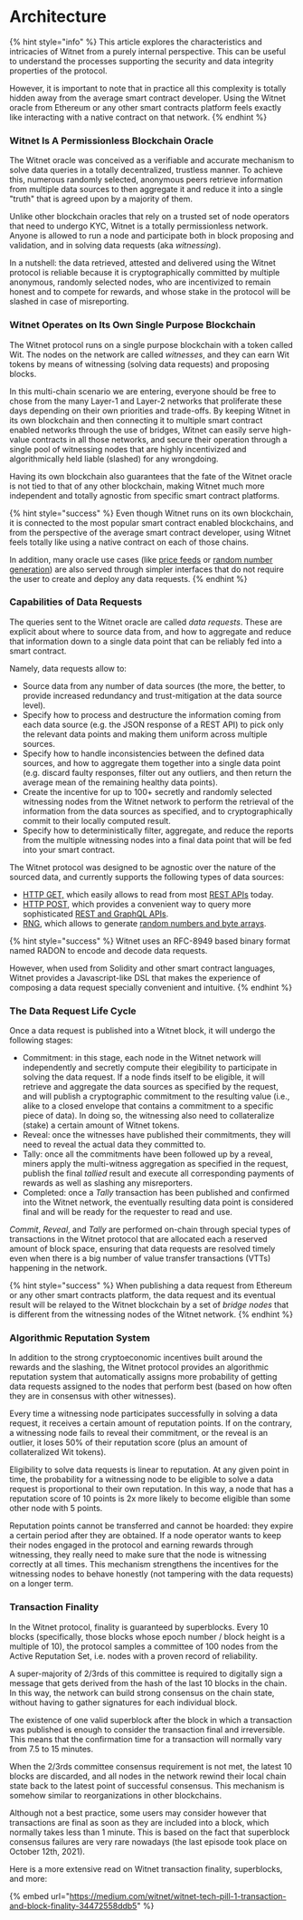 # Architecture

{% hint style="info" %}
This article explores the characteristics and intricacies of Witnet from a purely internal perspective. This can be useful to understand the processes supporting the security and data integrity properties of the protocol.&#x20;

However, it is important to note that in practice all this complexity is totally hidden away from the average smart contract developer. Using the Witnet oracle from Ethereum or any other smart contracts platform feels exactly like interacting with a native contract on that network.
{% endhint %}

### Witnet Is A Permissionless Blockchain Oracle

The Witnet oracle was conceived as a verifiable and accurate mechanism to solve data queries in a totally decentralized, trustless manner. To achieve this, numerous randomly selected, anonymous peers retrieve information from multiple data sources to then aggregate it and reduce it into a single "truth" that is agreed upon by a majority of them.

Unlike other blockchain oracles that rely on a trusted set of node operators that need to undergo KYC, Witnet is a totally permissionless network. Anyone is allowed to run a node and participate both in block proposing and validation, and in solving data requests (aka _witnessing_).

In a nutshell: the data retrieved, attested and delivered using the Witnet protocol is reliable because it is cryptographically committed by multiple anonymous, randomly selected nodes, who are incentivized to remain honest and to compete for rewards, and whose stake in the protocol will be slashed in case of misreporting.

### Witnet Operates on Its Own Single Purpose Blockchain

The Witnet protocol runs on a single purpose blockchain with a token called Wit. The nodes on the network are called _witnesses_, and they can earn Wit tokens by means of witnessing (solving data requests) and proposing blocks.

In this multi-chain scenario we are entering, everyone should be free to chose from the many Layer-1 and Layer-2 networks that proliferate these days depending on their own priorities and trade-offs. By keeping Witnet in its own blockchain and then connecting it to multiple smart contract enabled networks through the use of bridges, Witnet can easily serve high-value contracts in all those networks, and secure their operation through a single pool of witnessing nodes that are highly incentivized and algorithmically held liable (slashed) for any wrongdoing.

Having its own blockchain also guarantees that the fate of the Witnet oracle is not tied to that of any other blockchain, making Witnet much more independent and totally agnostic from specific smart contract platforms.

{% hint style="success" %}
Even though Witnet runs on its own blockchain, it is connected to the most popular smart contract enabled blockchains, and from the perspective of the average smart contract developer, using Witnet feels totally like using a native contract on each of those chains.

In addition, many oracle use cases (like [price feeds](quick-tutorials/data-feeds-tutorial.md) or [random number generation](quick-tutorials/randomness.md)) are also served through simpler interfaces that do not require the user to create and deploy any data requests.
{% endhint %}

### Capabilities of Data Requests

The queries sent to the Witnet oracle are called _data requests_. These are explicit about where to source data from, and how to aggregate and reduce that information down to a single data point that can be reliably fed into a smart contract.

Namely, data requests allow to:

* Source data from any number of data sources (the more, the better, to provide increased redundancy and trust-mitigation at the data source level).
* Specify how to process and destructure the information coming from each data source (e.g. the JSON response of a REST API) to pick only the relevant data points and making them uniform across multiple sources.
* Specify how to handle inconsistencies between the defined data sources, and how to aggregate them together into a single data point (e.g. discard faulty responses, filter out any outliers, and then return the average mean of the remaining healthy data points).
* Create the incentive for up to 100+ secretly and randomly selected witnessing nodes from the Witnet network to perform the retrieval of the information from the data sources as specified, and to cryptographically commit to their locally computed result.
* Specify how to deterministically filter, aggregate, and reduce the reports from the multiple witnessing nodes into a final data point that will be fed into your smart contract.

The Witnet protocol was designed to be agnostic over the nature of the sourced data, and currently supports the following types of data sources:

* [HTTP GET,](quick-tutorials/apis-and-http-get-post.md) which easily allows to read from most [REST APIs](quick-tutorials/apis-and-http-get-post.md) today.
* [HTTP POST](quick-tutorials/apis-and-http-get-post.md), which provides a convenient way to query more sophisticated [REST and GraphQL APIs](quick-tutorials/apis-and-http-get-post.md).
* [RNG](quick-tutorials/randomness.md), which allows to generate [random numbers and byte arrays](quick-tutorials/randomness.md).

{% hint style="success" %}
Witnet uses an RFC-8949 based binary format named RADON to encode and decode data requests.

However, when used from Solidity and other smart contract languages, Witnet provides a Javascript-like DSL that makes the experience of composing a data request specially convenient and intuitive.
{% endhint %}

### The Data Request Life Cycle

Once a data request is published into a Witnet block, it will undergo the following stages:

* Commitment: in this stage, each node in the Witnet network will independently and secretly compute their elegibility to participate in solving the data request. If a node finds itself to be eligible, it will retrieve and aggregate the data sources as specified by the request, and will publish a cryptographic commitment to the resulting value (i.e., alike to a closed envelope that contains a commitment to a specific piece of data). In doing so, the witnessing also need to collateralize (stake) a certain amount of Witnet tokens.
* Reveal: once the witnesses have published their commitments, they will need to reveal the actual data they committed to.
* Tally: once all the commitments have been followed up by a reveal, miners apply the multi-witness aggregation as specified in the request, publish the final _tallied_ result and execute all corresponding payments of rewards as well as slashing any misreporters.
* Completed: once a _Tally_ transaction has been published and confirmed into the Witnet network, the eventually resulting data point is considered final and will be ready for the requester to read and use.&#x20;

_Commit_, _Reveal_, and _Tally_ are performed on-chain through special types of transactions in the Witnet protocol that are allocated each a reserved amount of block space, ensuring that data requests are resolved timely even when there is a big number of value transfer transactions (VTTs) happening in the network.

{% hint style="success" %}
When publishing a data request from Ethereum or any other smart contracts platform, the data request and its eventual result will be relayed to the Witnet blockchain by a set of _bridge nodes_ that is different from the witnessing nodes of the Witnet network.&#x20;
{% endhint %}

### Algorithmic Reputation System

In addition to the strong cryptoeconomic incentives built around the rewards and the slashing, the Witnet protocol provides an algorithmic reputation system that automatically assigns more probability of getting data requests assigned to the nodes that perform best (based on how often they are in consensus with other witnesses).

Every time a witnessing node participates successfully in solving a data request, it receives a certain amount of reputation points. If on the contrary, a witnessing node fails to reveal their commitment, or the reveal is an outlier, it loses 50% of their reputation score (plus an amount of collateralized Wit tokens).

Eligibility to solve data requests is linear to reputation. At any given point in time, the probability for a witnessing node to be eligible to solve a data request is proportional to their own reputation. In this way, a node that has a reputation score of 10 points is 2x more likely to become eligible than some other node with 5 points.

Reputation points cannot be transferred and cannot be hoarded: they expire a certain period after they are obtained. If a node operator wants to keep their nodes engaged in the protocol and earning rewards through witnessing, they really need to make sure that the node is witnessing correctly at all times. This mechanism strengthens the incentives for the witnessing nodes to behave honestly (not tampering with the data requests) on a longer term.

### Transaction Finality

In the Witnet protocol, finality is guaranteed by superblocks. Every 10 blocks (specifically, those blocks whose epoch number / block height is a multiple of 10), the protocol samples a committee of 100 nodes from the Active Reputation Set, i.e. nodes with a proven record of reliability.&#x20;

A super-majority of 2/3rds of this committee is required to digitally sign a message that gets derived from the hash of the last 10 blocks in the chain. In this way, the network can build strong consensus on the chain state, without having to gather signatures for each individual block.

The existence of one valid superblock after the block in which a transaction was published is enough to consider the transaction final and irreversible. This means that the confirmation time for a transaction will normally vary from 7.5 to 15 minutes.

When the 2/3rds committee consensus requirement is not met, the latest 10 blocks are discarded, and all nodes in the network rewind their local chain state back to the latest point of successful consensus. This mechanism is somehow similar to reorganizations in other blockchains.

Although not a best practice, some users may consider however that transactions are final as soon as they are included into a block, which normally takes less than 1 minute. This is based on the fact that superblock consensus failures are very rare nowadays (the last episode took place on October 12th, 2021).

Here is a more extensive read on Witnet transaction finality, superblocks, and more:

{% embed url="https://medium.com/witnet/witnet-tech-pill-1-transaction-and-block-finality-34472558ddb5" %}
